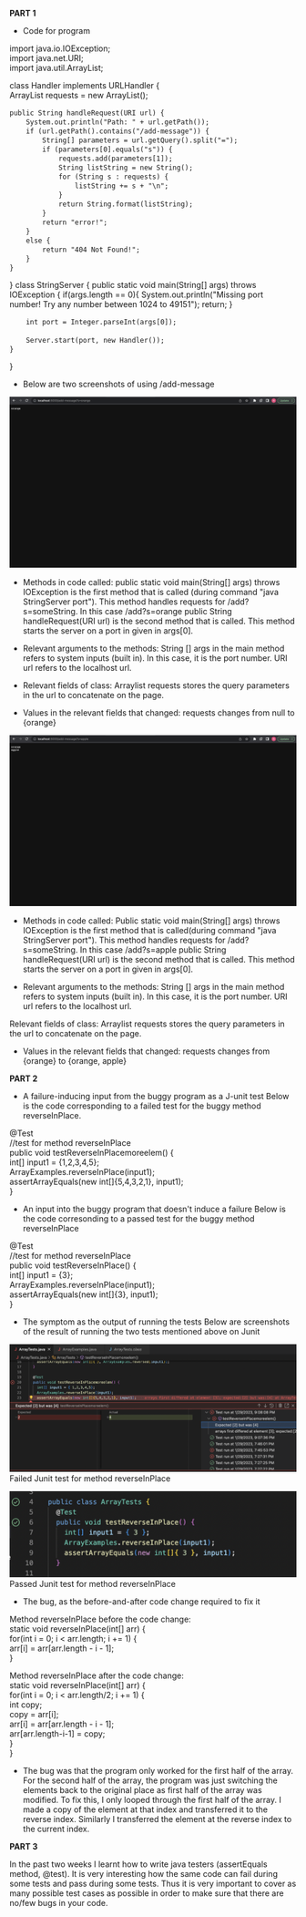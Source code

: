 **PART 1**

* Code for program <br>

import java.io.IOException; <br>
import java.net.URI; <br>
import java.util.ArrayList; <br>

class Handler implements URLHandler { <br>
    ArrayList<String> requests = new ArrayList<String>(); <br>

    public String handleRequest(URI url) {
        System.out.println("Path: " + url.getPath());
        if (url.getPath().contains("/add-message")) {
            String[] parameters = url.getQuery().split("=");
            if (parameters[0].equals("s")) {
                requests.add(parameters[1]);
                String listString = new String();
                for (String s : requests) {
                    listString += s + "\n";
                }
                return String.format(listString);
            }
            return "error!"; 
        }
        else {
            return "404 Not Found!";
        }
    }
}
class StringServer {
    public static void main(String[] args) throws IOException {
        if(args.length == 0){
            System.out.println("Missing port number! Try any number between 1024 to 49151");
            return;
        }

        int port = Integer.parseInt(args[0]);

        Server.start(port, new Handler());
    }
}
	
* Below are two screenshots of using /add-message

![Image](orange.png)
	
* Methods in code called: 
public static void main(String[] args) throws IOException is the first method that is called (during command "java StringServer port"). This method handles requests for /add?s=someString. In this case /add?s=orange
public String handleRequest(URI url) is the second method that is called. This method starts the server on a port in given in args[0].
	
* Relevant arguments to the methods: 
String [] args in the main method refers to system inputs (built in). In this case, it is the port number.
URI url refers to the localhost url. 

* Relevant fields of class:
Arraylist requests stores the query parameters in the url to concatenate on the page.
	
* Values in the relevant fields that changed:
requests changes from null to {orange}
	
![Image](orange_apple.png)

* Methods in code called: 
Public static void main(String[] args) throws IOException is the first method that is called(during command "java StringServer port"). This method handles requests for /add?s=someString. In this case /add?s=apple
public String handleRequest(URI url) is the second method that is called. This method starts the server on a port in given in args[0].
	
* Relevant arguments to the methods: 
String [] args in the main method refers to system inputs (built in). In this case, it is the port number. 
URI url refers to the localhost url.

Relevant fields of class:
Arraylist requests stores the query parameters in the url to concatenate on the page.
	
* Values in the relevant fields that changed:
requests changes from {orange} to {orange, apple}
	

**PART 2**

* A failure-inducing input from the buggy program as a J-unit test
Below is the code corresponding to a failed test for the buggy method reverseInPlace. 

@Test <br>
  //test for method reverseInPlace <br>
	public void testReverseInPlacemoreelem() { <br>
    int[] input1 = {1,2,3,4,5}; <br>
    ArrayExamples.reverseInPlace(input1); <br>
    assertArrayEquals(new int[]{5,4,3,2,1}, input1); <br>
	} <br>
  
* An input into the buggy program that doesn't induce a failure 
Below is the code corresonding to a passed test for the buggy method reverseInPlace

@Test <br>
  //test for method reverseInPlace <br>
	public void testReverseInPlace() { <br>
    int[] input1 = {3}; <br>
    ArrayExamples.reverseInPlace(input1);<br>
    assertArrayEquals(new int[]{3}, input1);<br>
	}<br>
  
* The symptom as the output of running the tests
Below are screenshots of the result of running the two tests mentioned above on Junit 

![Image](failed_test.png)
Failed Junit test for method reverseInPlace

![Image](passed_test.png)
Passed Junit test for method reverseInPlace

* The bug, as the before-and-after code change required to fix it

Method reverseInPlace before the code change:<br>
static void reverseInPlace(int[] arr) {<br>
    for(int i = 0; i < arr.length; i += 1) {<br>
      arr[i] = arr[arr.length - i - 1];<br>
    }<br>

Method reverseInPlace after the code change:<br>
  static void reverseInPlace(int[] arr) {<br>
    for(int i = 0; i < arr.length/2; i += 1) {<br>
      int copy; <br>
      copy = arr[i]; <br>
      arr[i] = arr[arr.length - i - 1];<br>
      arr[arr.length-i-1] = copy;<br>
    }<br>
  }<br>

* The bug was that the program only worked for the first half of the array. For the second half of the array, the program was just switching the elements back to the original place as first half of the array was modified. 
To fix this, I only looped through the first half of the array. I made a copy of the element at that index and transferred it to the reverse index. Similarly I transferred the element at the reverse index to the current index. 
	

**PART 3**
	
In the past two weeks I learnt how to write java testers (assertEquals method, @test). It is very interesting how the same code can fail during some tests and pass during some tests. Thus it is very important to cover as many possible test cases as possible in order to make sure that there are no/few bugs in your code. 

